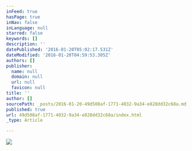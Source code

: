 ```yaml
---
inFeed: true
hasPage: true
inNav: false
inLanguage: null
starred: false
keywords: []
description: ''
datePublished: '2016-01-20T05:02:17.531Z'
dateModified: '2016-01-20T04:59:53.305Z'
authors: []
publisher:
  name: null
  domain: null
  url: null
  favicon: null
title: ''
author: []
sourcePath: _posts/2016-01-20-49d508af-1771-4032-9a34-e828dd32c68a.md
published: true
url: 49d508af-1771-4032-9a34-e828dd32c68a/index.html
_type: Article

---
```

![](https://the-grid-user-content.s3-us-west-2.amazonaws.com/57916027-1b43-4552-8295-dd14a2b0bb80.jpg)